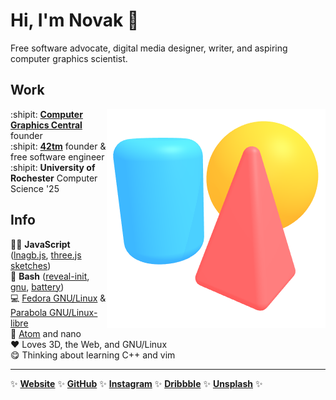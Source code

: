Hi, I'm Novak :wave:
====================

Free software advocate, digital media designer, writer, and aspiring computer
graphics scientist.

Work
----

<img align="right" src="scene.png">

:shipit: [**Computer Graphics Central**][cgcentral] founder  
:shipit: [**42tm**][42tm] founder & free software engineer  
:shipit: **University of Rochester** Computer Science '25

[cgcentral]: https://cgcentral.github.io
[42tm]:      https://github.com/42tm

Info
----

:technologist: **JavaScript** ([lnagb.js][lnagbjs], [three.js sketches][three])  
:penguin:      **Bash** ([reveal-init][ri], [gnu][gnu], [battery][battery])  
:computer:     [Fedora GNU/Linux][fedora] & [Parabola GNU/Linux-libre][parabola]  
:pencil:       [Atom][atom] and nano  
:heart:        Loves 3D, the Web, and GNU/Linux  
:yum:          Thinking about learning C++ and vim

[lnagbjs]:   https://github.com/cgcentral/lnagb.js
[three]:     https://github.com/novakcgx/three.js-sketches
[ri]:        https://github.com/novakcgx/reveal-init
[gnu]:       https://github.com/novakcgx/gnu
[battery]:   https://github.com/novakcgx/battery

[fedora]:    https://getfedora.org
[parabola]:  https://parabola.nu
[atom]:      https://atom.io

- - -

:sparkles:
[**Website**](https://novakcgx.github.io)                    :sparkles:
[**GitHub**](https://github.com/novakcgx)                    :sparkles:
[**Instagram**](https://www.instagram.com/thechonkypenguin)  :sparkles:
[**Dribbble**](https://dribbble.com/novakcgx)                :sparkles:
[**Unsplash**](https://unsplash.com/@thechonkypenguin)       :sparkles:
